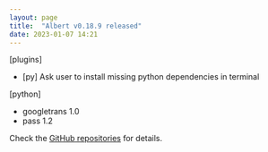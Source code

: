 ```yaml
---
layout: page
title:  "Albert v0.18.9 released"
date: 2023-01-07 14:21
---
```


[plugins]
* [py] Ask user to install missing python dependencies in terminal

[python]
* googletrans 1.0
* pass 1.2

Check the [GitHub repositories](https://github.com/albertlauncher/albert/commits/v0.18.9) for details.
